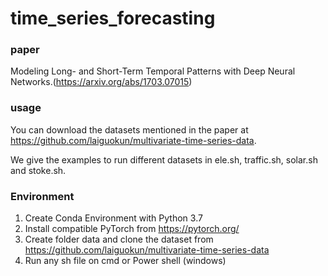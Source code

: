 # time_series_forecasting

### paper

Modeling Long- and Short-Term Temporal Patterns with Deep Neural Networks.(https://arxiv.org/abs/1703.07015)

### usage

You can download the datasets mentioned in the paper at https://github.com/laiguokun/multivariate-time-series-data.

We give the examples to run different datasets in ele.sh, traffic.sh, solar.sh and stoke.sh.

### Environment 
1.  Create Conda Environment with Python 3.7
2.  Install compatible PyTorch from https://pytorch.org/
3.  Create folder data and clone the dataset from https://github.com/laiguokun/multivariate-time-series-data
4.  Run any sh file on cmd or Power shell (windows)
